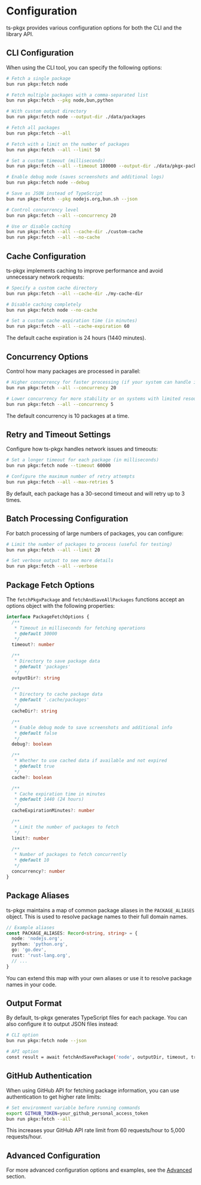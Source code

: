 # Configuration

ts-pkgx provides various configuration options for both the CLI and the library API.

## CLI Configuration

When using the CLI tool, you can specify the following options:

```bash
# Fetch a single package
bun run pkgx:fetch node

# Fetch multiple packages with a comma-separated list
bun run pkgx:fetch --pkg node,bun,python

# With custom output directory
bun run pkgx:fetch node --output-dir ./data/packages

# Fetch all packages
bun run pkgx:fetch --all

# Fetch with a limit on the number of packages
bun run pkgx:fetch --all --limit 50

# Set a custom timeout (milliseconds)
bun run pkgx:fetch --all --timeout 180000 --output-dir ./data/pkgx-packages

# Enable debug mode (saves screenshots and additional logs)
bun run pkgx:fetch node --debug

# Save as JSON instead of TypeScript
bun run pkgx:fetch --pkg nodejs.org,bun.sh --json

# Control concurrency level
bun run pkgx:fetch --all --concurrency 20

# Use or disable caching
bun run pkgx:fetch --all --cache-dir ./custom-cache
bun run pkgx:fetch --all --no-cache
```

## Cache Configuration

ts-pkgx implements caching to improve performance and avoid unnecessary network requests:

```bash
# Specify a custom cache directory
bun run pkgx:fetch --all --cache-dir ./my-cache-dir

# Disable caching completely
bun run pkgx:fetch node --no-cache

# Set a custom cache expiration time (in minutes)
bun run pkgx:fetch --all --cache-expiration 60
```

The default cache expiration is 24 hours (1440 minutes).

## Concurrency Options

Control how many packages are processed in parallel:

```bash
# Higher concurrency for faster processing (if your system can handle it)
bun run pkgx:fetch --all --concurrency 20

# Lower concurrency for more stability or on systems with limited resources
bun run pkgx:fetch --all --concurrency 5
```

The default concurrency is 10 packages at a time.

## Retry and Timeout Settings

Configure how ts-pkgx handles network issues and timeouts:

```bash
# Set a longer timeout for each package (in milliseconds)
bun run pkgx:fetch node --timeout 60000

# Configure the maximum number of retry attempts
bun run pkgx:fetch --all --max-retries 5
```

By default, each package has a 30-second timeout and will retry up to 3 times.

## Batch Processing Configuration

For batch processing of large numbers of packages, you can configure:

```bash
# Limit the number of packages to process (useful for testing)
bun run pkgx:fetch --all --limit 20

# Set verbose output to see more details
bun run pkgx:fetch --all --verbose
```

## Package Fetch Options

The `fetchPkgxPackage` and `fetchAndSaveAllPackages` functions accept an options object with the following properties:

```typescript
interface PackageFetchOptions {
  /**
   * Timeout in milliseconds for fetching operations
   * @default 30000
   */
  timeout?: number

  /**
   * Directory to save package data
   * @default 'packages'
   */
  outputDir?: string

  /**
   * Directory to cache package data
   * @default '.cache/packages'
   */
  cacheDir?: string

  /**
   * Enable debug mode to save screenshots and additional info
   * @default false
   */
  debug?: boolean

  /**
   * Whether to use cached data if available and not expired
   * @default true
   */
  cache?: boolean

  /**
   * Cache expiration time in minutes
   * @default 1440 (24 hours)
   */
  cacheExpirationMinutes?: number

  /**
   * Limit the number of packages to fetch
   */
  limit?: number

  /**
   * Number of packages to fetch concurrently
   * @default 10
   */
  concurrency?: number
}
```

## Package Aliases

ts-pkgx maintains a map of common package aliases in the `PACKAGE_ALIASES` object. This is used to resolve package names to their full domain names.

```typescript
// Example aliases
const PACKAGE_ALIASES: Record<string, string> = {
  node: 'nodejs.org',
  python: 'python.org',
  go: 'go.dev',
  rust: 'rust-lang.org',
  // ...
}
```

You can extend this map with your own aliases or use it to resolve package names in your code.

## Output Format

By default, ts-pkgx generates TypeScript files for each package. You can also configure it to output JSON files instead:

```bash
# CLI option
bun run pkgx:fetch node --json

# API option
const result = await fetchAndSavePackage('node', outputDir, timeout, true); // true = save as JSON
```

## GitHub Authentication

When using GitHub API for fetching package information, you can use authentication to get higher rate limits:

```bash
# Set environment variable before running commands
export GITHUB_TOKEN=your_github_personal_access_token
bun run pkgx:fetch --all
```

This increases your GitHub API rate limit from 60 requests/hour to 5,000 requests/hour.

## Advanced Configuration

For more advanced configuration options and examples, see the [Advanced](./advanced.md) section.
